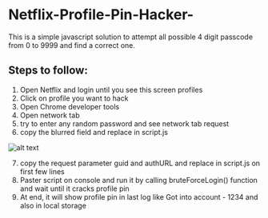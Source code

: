 # Netflix-Profile-Pin-Hacker-
This is a simple javascript solution to attempt all possible 4 digit passcode from 0 to 9999 and find a correct one. 

## Steps to follow:

1. Open Netflix and login until you see this screen profiles
2. Click on profile you want to hack
3. Open Chrome developer tools
4. Open network tab
5. try to enter any random password and see network tab request
6. copy the blurred field and replace in script.js

![alt text](http://url/to/img.png)

7. copy the request parameter guid and authURL and replace in script.js on first few lines
8. Paster script on console and run it by calling bruteForceLogin() function and wait until it cracks profile pin
9. At end, it will show profile pin in last log like Got into account - 1234 and also in local storage




